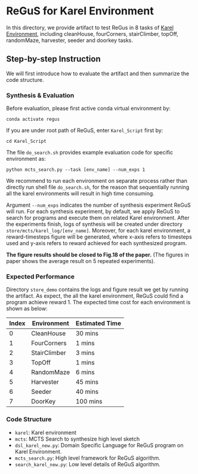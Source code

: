 # ReGuS for Karel Environment

In this directory, we provide artifact to test ReGus in 8 tasks of [Karel Environment](https://compedu.stanford.edu/karel-reader/docs/python/en/chapter1.html), including cleanHouse, fourCorners, stairClimber, topOff, randomMaze, harvester, seeder and doorkey tasks.

## Step-by-step Instruction

We will first introduce how to evaluate the artifact and then summarize the code structure.

### Synthesis & Evaluation

Before evaluation, please first active conda virtual environment by:
```
conda activate regus
```

If you are under root path of ReGuS, enter ```Karel_Script``` first by:
```
cd Karel_Script
```

The file ```do_search.sh``` provides example evaluation code for specific environment as:
```
python mcts_search.py --task [env_name] --num_exps 1
```
We recommend to run each environment on separate process rather than directly run shell file ```do_search.sh```, for the reason that sequentially running all the karel environments will result in high time consuming.

Argument ```--num_exps``` indicates the number of synthesis experiment ReGuS will run. For each synthesis experiment, by default, we apply ReGuS to search for programs and execute them on related Karel environment. After the experiments finish, logs of synthesis will be created under directory ```store/mcts/karel_log/[env_name]```. Moreover, for each karel environment, a reward-timesteps figure will be generated, where x-axis refers to timesteps used and y-axis refers to reward achieved for each synthesized program. 

**The figure results should be closed to Fig.18 of the paper.** (The figures in paper shows the average result on 5 repeated experiments).

### Expected Performance

Directory ```store_demo``` contains the logs and figure result we get by running the artifact. As expect, the all the karel environment, ReGuS could find a program achieve reward 1. The expected time cost for each environment is shown as below:

| Index      | Environment    | Estimated Time    |
| -----------| ---------------|-------------------|
| 0          | CleanHouse     | 30 mins           |
| 1          | FourCorners    | 1 mins            |
| 2          | StairClimber   | 3 mins            |
| 3          | TopOff         | 1 mins            |
| 4          | RandomMaze     | 6 mins            |
| 5          | Harvester      | 45 mins           |
| 6          | Seeder         | 40 mins           |
| 7          | DoorKey        | 100 mins          |

### Code Structure

- ```karel```: Karel environment
- ```mcts```: MCTS Search to synthesize high level sketch
- ```dsl_karel_new.py```: Domain Specific Language for ReGuS program on Karel Environment.
- ```mcts_search.py```: High level framework for ReGuS algorithm.
- ```search_karel_new.py```: Low level details of ReGuS algorithm.